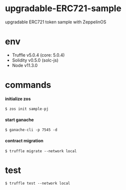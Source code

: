 # upgradable-ERC721-sample

upgradable ERC721 token sample with ZeppelinOS

# env
- Truffle v5.0.4 (core: 5.0.4)
- Solidity v0.5.0 (solc-js)
- Node v11.3.0

# commands

#### initialize zos
```
$ zos init sample-pj
```

#### start ganache
```
$ ganache-cli -p 7545 -d
```

#### contract migration
```
$ truffle migrate --network local
```

# test
```
$ truffle test --network local
```
